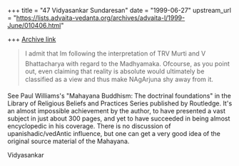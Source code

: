 +++
title = "47 Vidyasankar Sundaresan"
date = "1999-06-27"
upstream_url = "https://lists.advaita-vedanta.org/archives/advaita-l/1999-June/010406.html"

+++
[Archive link](https://lists.advaita-vedanta.org/archives/advaita-l/1999-June/010406.html)

>
>I admit that Im following the interpretation of TRV Murti and V
>Bhattacharya with regard to the Madhyamaka. Ofcourse, as you point out,
even
>claiming that reality is absolute would ultimately be classified as a
view
>and thus make NAgArjuna shy away from it.
>

See Paul Williams's "Mahayana Buddhism: The doctrinal foundations" in the
Library of Religious Beliefs and Practices Series published by Routledge.
It's an almost impossible achievement by the author, to have presented a
vast subject in just about 300 pages, and yet to have succeeded in being
almost encyclopedic in his coverage. There is no discussion of
upanishadic/vedAntic influence, but one can get a very good idea of the
original source material of the Mahayana.

Vidyasankar

